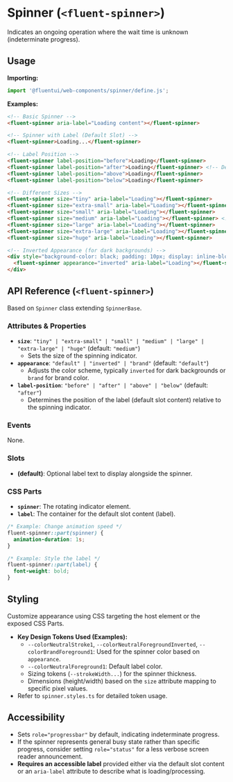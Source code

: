 # Spinner (`<fluent-spinner>`)

Indicates an ongoing operation where the wait time is unknown (indeterminate progress).

## Usage

**Importing:**

```javascript
import '@fluentui/web-components/spinner/define.js';
```

**Examples:**

```html
<!-- Basic Spinner -->
<fluent-spinner aria-label="Loading content"></fluent-spinner>

<!-- Spinner with Label (Default Slot) -->
<fluent-spinner>Loading...</fluent-spinner>

<!-- Label Position -->
<fluent-spinner label-position="before">Loading</fluent-spinner>
<fluent-spinner label-position="after">Loading</fluent-spinner> <!-- Default -->
<fluent-spinner label-position="above">Loading</fluent-spinner>
<fluent-spinner label-position="below">Loading</fluent-spinner>

<!-- Different Sizes -->
<fluent-spinner size="tiny" aria-label="Loading"></fluent-spinner>
<fluent-spinner size="extra-small" aria-label="Loading"></fluent-spinner>
<fluent-spinner size="small" aria-label="Loading"></fluent-spinner>
<fluent-spinner size="medium" aria-label="Loading"></fluent-spinner> <!-- Default -->
<fluent-spinner size="large" aria-label="Loading"></fluent-spinner>
<fluent-spinner size="extra-large" aria-label="Loading"></fluent-spinner>
<fluent-spinner size="huge" aria-label="Loading"></fluent-spinner>

<!-- Inverted Appearance (for dark backgrounds) -->
<div style="background-color: black; padding: 10px; display: inline-block;">
  <fluent-spinner appearance="inverted" aria-label="Loading"></fluent-spinner>
</div>
```

## API Reference (`<fluent-spinner>`)

Based on `Spinner` class extending `SpinnerBase`.

### Attributes & Properties

*   **`size`**: `"tiny" | "extra-small" | "small" | "medium" | "large" | "extra-large" | "huge"` (default: `"medium"`)
    *   Sets the size of the spinning indicator.
*   **`appearance`**: `"default" | "inverted" | "brand"` (default: `"default"`)
    *   Adjusts the color scheme, typically `inverted` for dark backgrounds or `brand` for brand color.
*   **`label-position`**: `"before" | "after" | "above" | "below"` (default: `"after"`)
    *   Determines the position of the label (default slot content) relative to the spinning indicator.

### Events

None.

### Slots

*   **(default)**: Optional label text to display alongside the spinner.

### CSS Parts

*   **`spinner`**: The rotating indicator element.
*   **`label`**: The container for the default slot content (label).

```css
/* Example: Change animation speed */
fluent-spinner::part(spinner) {
  animation-duration: 1s;
}

/* Example: Style the label */
fluent-spinner::part(label) {
  font-weight: bold;
}
```

## Styling

Customize appearance using CSS targeting the host element or the exposed CSS Parts.

*   **Key Design Tokens Used (Examples):**
    *   `--colorNeutralStroke1`, `--colorNeutralForegroundInverted`, `--colorBrandForeground1`: Used for the spinner color based on `appearance`.
    *   `--colorNeutralForeground1`: Default label color.
    *   Sizing tokens (`--strokeWidth...`) for the spinner thickness.
    *   Dimensions (height/width) based on the `size` attribute mapping to specific pixel values.
*   Refer to `spinner.styles.ts` for detailed token usage.

## Accessibility

*   Sets `role="progressbar"` by default, indicating indeterminate progress.
*   If the spinner represents general busy state rather than specific progress, consider setting `role="status"` for a less verbose screen reader announcement.
*   **Requires an accessible label** provided either via the default slot content or an `aria-label` attribute to describe what is loading/processing.
